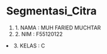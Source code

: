 # Segmentasi_Citra

<ol><li>1. NAMA : MUH FARIED MUCHTAR </li>
<li>2. NIM : F55120122</li></ol>
<li>3. KELAS : C </li></ol>
